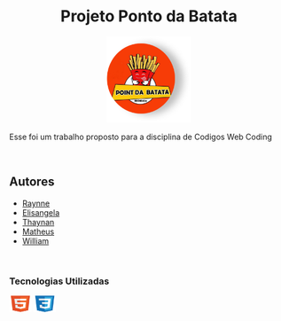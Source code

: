 <h1 align="center"> Projeto Ponto da Batata </h1>

<p align="center"> <img src='Mask group.png' width="30%"> </p>

Esse foi um trabalho proposto para a disciplina de Codigos Web Coding

<br>

## Autores

- [Raynne](https://www.linkedin.com/in/raynne-nogueira/)
- [Elisangela](https://www.github.com/octokatherine)
- [Thaynan](https://www.github.com/octokatherine)
- [Matheus](https://www.linkedin.com/in/matheus-moura-85688b253?trk=contact-info)
- [William](https://www.github.com/octokatherine)

<br>

<h3 id="tecnologias"> Tecnologias Utilizadas</h3>

<div style="display: inline_block">
  <img align="center" height="30" width="40" src="https://raw.githubusercontent.com/devicons/devicon/master/icons/html5/html5-original.svg">
  <img align="center" height="30" width="40" src="https://raw.githubusercontent.com/devicons/devicon/master/icons/css3/css3-original.svg">
</div>

<br>
